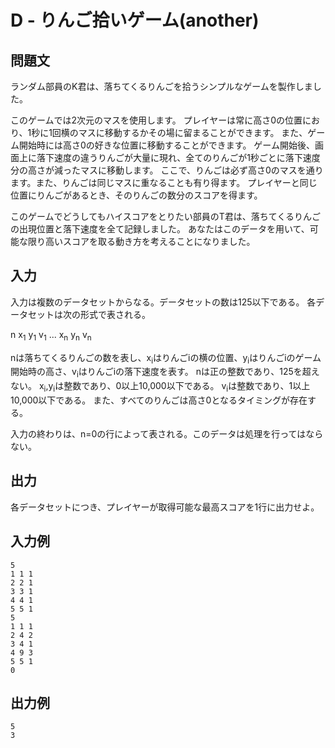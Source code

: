 # D - りんご拾いゲーム(another)

## 問題文

ランダム部員のK君は、落ちてくるりんごを拾うシンプルなゲームを製作しました。

このゲームでは2次元のマスを使用します。
プレイヤーは常に高さ0の位置におり、1秒に1回横のマスに移動するかその場に留まることができます。
また、ゲーム開始時には高さ0の好きな位置に移動することができます。
ゲーム開始後、画面上に落下速度の違うりんごが大量に現れ、全てのりんごが1秒ごとに落下速度分の高さが減ったマスに移動します。
ここで、りんごは必ず高さ0のマスを通ります。また、りんごは同じマスに重なることも有り得ます。
プレイヤーと同じ位置にりんごがあるとき、そのりんごの数分のスコアを得ます。

このゲームでどうしてもハイスコアをとりたい部員のT君は、落ちてくるりんごの出現位置と落下速度を全て記録しました。
あなたはこのデータを用いて、可能な限り高いスコアを取る動き方を考えることになりました。

## 入力

入力は複数のデータセットからなる。データセットの数は125以下である。
各データセットは次の形式で表される。

n
x<sub>1</sub> y<sub>1</sub> v<sub>1</sub>
...
x<sub>n</sub> y<sub>n</sub> v<sub>n</sub>

nは落ちてくるりんごの数を表し、x<sub>i</sub>はりんごiの横の位置、y<sub>i</sub>はりんごiのゲーム開始時の高さ、v<sub>i</sub>はりんごiの落下速度を表す。
nは正の整数であり、125を超えない。
x<sub>i</sub>,y<sub>i</sub>は整数であり、0以上10,000以下である。
v<sub>i</sub>は整数であり、1以上10,000以下である。
また、すべてのりんごは高さ0となるタイミングが存在する。

入力の終わりは、n=0の行によって表される。このデータは処理を行ってはならない。

## 出力

各データセットにつき、プレイヤーが取得可能な最高スコアを1行に出力せよ。

## 入力例

```
5
1 1 1
2 2 1
3 3 1
4 4 1
5 5 1
5
1 1 1
2 4 2
3 4 1
4 9 3
5 5 1
0
```

## 出力例

```
5
3
```
